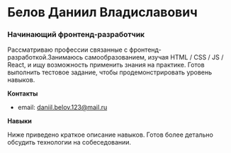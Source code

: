 # Белов Даниил Владиславович

### Начинающий фронтенд-разработчик

Рассматриваю профессии связанные с фронтенд-разработкой.Занимаюсь самообразованием, изучая HTML / CSS / JS / React, и ищу возможность применить знания на практике. Готов выполнить тестовое задание, чтобы продемонстрировать уровень навыков.

**Контакты**

- email: daniil.belov.123@mail.ru

**Навыки**

Ниже приведено краткое описание навыков. Готов более детально обсудить технологии на собеседовании.
